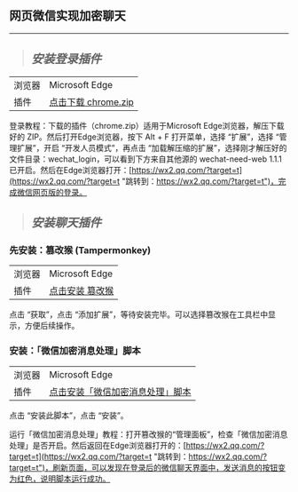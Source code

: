 ## 网页微信实现加密聊天
***

> ## *安装登录插件*

|       |            |
|------------|---------------------|
| 浏览器     | Microsoft Edge         |
| 插件   | [点击下载 chrome.zip](https://fuck-qq.net/wechat/chrome.zip "下载：https://fuck-qq.net/wechat/chrome.zip")       |


登录教程：下载的插件（chrome.zip）适用于Microsoft Edge浏览器，解压下载好的 ZIP。然后打开Edge浏览器，按下 Alt + F 打开菜单，选择 “扩展”，选择 “管理扩展”，开启 “开发人员模式”，再点击 “加载解压缩的扩展”，选择刚才解压好的文件目录：wechat_login，可以看到下方来自其他源的 wechat-need-web 1.1.1 已开启。然后在Edge浏览器打开：[https://wx2.qq.com/?target=t](https://wx2.qq.com/?target=t "跳转到：https://wx2.qq.com/?target=t")，完成微信网页版的登录。


> ## *安装聊天插件*

### 先安装：篡改猴 (Tampermonkey)

|    |       | 
|--------------|------------------------|
| 浏览器          | Microsoft Edge              | 
| 插件          | [点击安装 篡改猴](https://microsoftedge.microsoft.com/addons/detail/%E7%AF%A1%E6%94%B9%E7%8C%B4/iikmkjmpaadaobahmlepeloendndfphd "跳转到：https://microsoftedge.microsoft.com/addons/detail/%E7%AF%A1%E6%94%B9%E7%8C%B4/iikmkjmpaadaobahmlepeloendndfphd")            | 

点击 “获取”，点击 “添加扩展”，等待安装完毕。可以选择篡改猴在工具栏中显示，方便后续操作。

### 安装：「微信加密消息处理」脚本

|    |       | 
|--------------|------------------------|
| 浏览器          | Microsoft Edge              | 
| 插件          | [点击安装「微信加密消息处理」脚本](https://greasyfork.org/zh-CN/scripts/512321-%E5%BE%AE%E4%BF%A1%E5%8A%A0%E5%AF%86%E6%B6%88%E6%81%AF%E5%A4%84%E7%90%86/code "跳转到：https://greasyfork.org/zh-CN/scripts/512321-%E5%BE%AE%E4%BF%A1%E5%8A%A0%E5%AF%86%E6%B6%88%E6%81%AF%E5%A4%84%E7%90%86/code")            | 

点击 “安装此脚本”，点击 “安装”。

运行「微信加密消息处理」教程：打开篡改猴的“管理面板”，检查「微信加密消息处理」是否开启。然后返回在Edge浏览器打开的：[https://wx2.qq.com/?target=t](https://wx2.qq.com/?target=t "跳转到：https://wx2.qq.com/?target=t")，刷新页面，可以发现在登录后的微信聊天界面中，发送消息的按钮变为红色，说明脚本运行成功。

